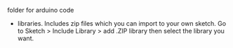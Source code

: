 folder for arduino code

- libraries. Includes zip files which you can import to your own sketch. Go to Sketch > Include Library > add .ZIP library then select the library you want.